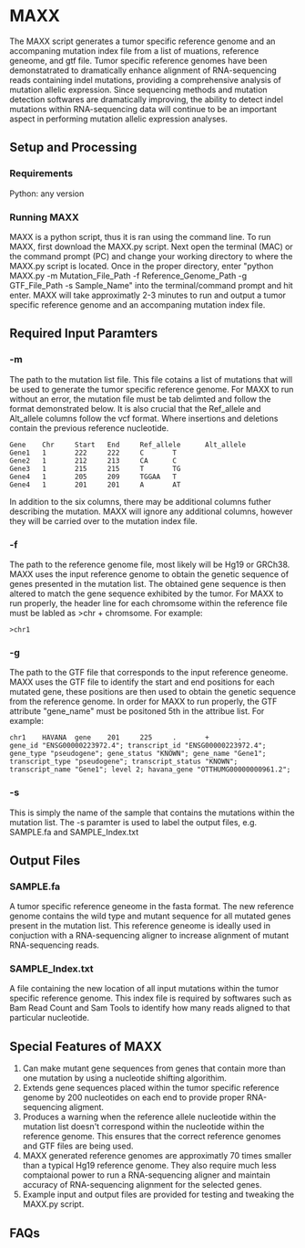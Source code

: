 # MAXX
The MAXX script generates a tumor specific reference genome and an accompaning mutation index file from a list of muations, reference geneome, and gtf file.  Tumor specific reference genomes have been demonstatrated to dramatically enhance alignment of RNA-sequencing reads containing indel mutations, providing a comprehensive analysis of mutation allelic expression.  Since sequencing methods and mutation detection softwares are dramatically improving, the ability to detect indel mutations within RNA-sequencing data will continue to be an important aspect in performing mutation allelic expression analyses.
## Setup and Processing
### Requirements
Python: any version
### Running MAXX
MAXX is a python script, thus it is ran using the command line.  To run MAXX, first download the MAXX.py script.  Next open the terminal (MAC) or the command prompt (PC) and change your working directory to where the MAXX.py script is located. Once in the proper directory, enter "python MAXX.py -m Mutation_File_Path -f Reference_Genome_Path -g GTF_File_Path -s Sample_Name" into the terminal/command prompt and hit enter.  MAXX will take approximatly 2-3 minutes to run and output a tumor specific reference genome and an accompaning mutation index file.
## Required Input Paramters
### -m
The path to the mutation list file. This file cotains a list of mutations that will be used to generate the tumor specific reference genome.  For MAXX to run without an error, the mutation file must be tab delimted and follow the format demonstrated below.  It is also crucial that the Ref_allele and Alt_allele columns follow the vcf format.  Where insertions and deletions contain the previous reference nucleotide.  
```
Gene    Chr     Start   End     Ref_allele      Alt_allele
Gene1   1       222     222     C       T
Gene2   1       212     213     CA      C
Gene3   1       215     215     T       TG
Gene4   1       205     209     TGGAA   T
Gene4   1       201     201     A       AT
```
In addition to the six columns, there may be additional columns futher describing the mutation.  MAXX will ignore any additional columns, however they will be carried over to the mutation index file. 
### -f 
The path to the reference genome file, most likely will be Hg19 or GRCh38.  MAXX uses the input reference genome to obtain the genetic sequence of genes presented in the mutation list.  The obtained gene sequence is then altered to match the gene sequence exhibited by the tumor. For MAXX to run properly, the header line for each chromsome within the reference file must be labled as >chr + chromsome.  For example:
```
>chr1
```
### -g
The path to the GTF file that corresponds to the input reference geneome. MAXX uses the GTF file to identify the start and end positions for each mutated gene, these positions are then used to obtain the genetic sequence from the reference genome.  In order for MAXX to run properly, the GTF attribute "gene_name" must be positoned 5th in the attribue list. For example:  
```
chr1    HAVANA  gene    201     225     .       +       .       gene_id "ENSG00000223972.4"; transcript_id "ENSG00000223972.4"; gene_type "pseudogene"; gene_status "KNOWN"; gene_name "Gene1"; transcript_type "pseudogene"; transcript_status "KNOWN"; transcript_name "Gene1"; level 2; havana_gene "OTTHUMG00000000961.2";
``` 
### -s
This is simply the name of the sample that contains the mutations within the mutation list.  The -s paramter is used to label the output files, e.g. SAMPLE.fa and SAMPLE_Index.txt
## Output Files
### SAMPLE.fa 
A tumor specific reference geneome in the fasta format.  The new reference genome contains the wild type and mutant sequence for all mutated genes present in the mutation list.  This reference geneome is ideally used in conjuction with a RNA-sequencing aligner to increase alignment of mutant RNA-sequencing reads.  
### SAMPLE_Index.txt 
A file containing the new location of all input mutations within the tumor specific reference genome.  This index file is required by softwares such as Bam Read Count and Sam Tools to identify how many reads aligned to that particular nucleotide.
## Special Features of MAXX
1. Can make mutant gene sequences from genes that contain more than one mutation by using a nucleotide shifting algorithim.
2. Extends gene sequences placed within the tumor specific reference genome by 200 nucleotides on each end to provide proper RNA-sequencing aligment.
3. Produces a warning when the reference allele nucleotide within the mutation list doesn't correspond within the nucleotide within the reference genome. This ensures that the correct reference genomes and GTF files are being used. 
4. MAXX generated reference genomes are approximatly 70 times smaller than a typical Hg19 reference genome.  They also require much less comptaional power to run a RNA-sequencing aligner and maintain accuracy of RNA-sequencing alignment for the selected genes. 
5. Example input and output files are provided for testing and tweaking the MAXX.py script.  
## FAQs


